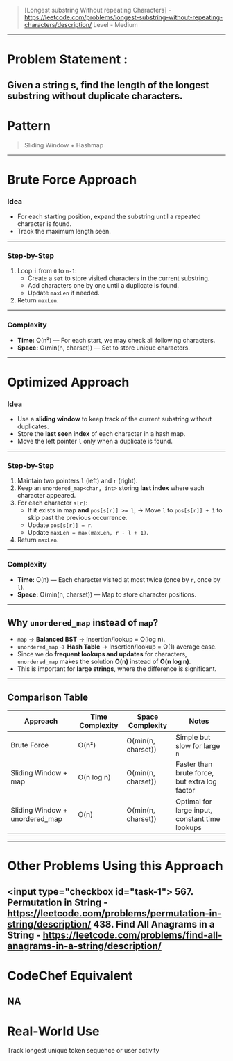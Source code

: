 > [Longest substring Without repeating Characters] - https://leetcode.com/problems/longest-substring-without-repeating-characters/description/
> Level - Medium
--------------------------------------------------------------------------------------------------------------------------------------
# Problem Statement : 

Given a string s, find the length of the longest substring without duplicate characters.
--------------------------------------------------------------------------------------------------------------------------------------
# Pattern
> Sliding Window + Hashmap
--------------------------------------------------------------------------------------------------------------------------------------
# Brute Force Approach

### **Idea**
* For each starting position, expand the substring until a repeated character is found.
* Track the maximum length seen.
---

### **Step-by-Step**
1. Loop `i` from `0` to `n-1`:
   * Create a `set` to store visited characters in the current substring.
   * Add characters one by one until a duplicate is found.
   * Update `maxLen` if needed.
2. Return `maxLen`.
---

### **Complexity**
* **Time:** O(n²) — For each start, we may check all following characters.
* **Space:** O(min(n, charset)) — Set to store unique characters.
--------------------------------------------------------------------------------------------------------------------------------------
# Optimized Approach

### **Idea**
* Use a **sliding window** to keep track of the current substring without duplicates.
* Store the **last seen index** of each character in a hash map.
* Move the left pointer `l` only when a duplicate is found.
---

### **Step-by-Step**
1. Maintain two pointers `l` (left) and `r` (right).
2. Keep an `unordered_map<char, int>` storing **last index** where each character appeared.
3. For each character `s[r]`:
   * If it exists in map **and** `pos[s[r]] >= l`,
     → Move `l` to `pos[s[r]] + 1` to skip past the previous occurrence.
   * Update `pos[s[r]] = r`.
   * Update `maxLen = max(maxLen, r - l + 1)`.
4. Return `maxLen`.
---

### **Complexity**
* **Time:** O(n) — Each character visited at most twice (once by `r`, once by `l`).
* **Space:** O(min(n, charset)) — Map to store character positions.
---

## **Why `unordered_map` instead of `map`?**

* `map` → **Balanced BST** → Insertion/lookup = O(log n).
* `unordered_map` → **Hash Table** → Insertion/lookup = O(1) average case.
* Since we do **frequent lookups and updates** for characters,
  `unordered_map` makes the solution **O(n)** instead of **O(n log n)**.
* This is important for **large strings**, where the difference is significant.
---

## **Comparison Table**

| Approach                        | Time Complexity | Space Complexity   | Notes                                          |
| ------------------------------- | --------------- | ------------------ | ---------------------------------------------- |
| Brute Force                     | O(n²)           | O(min(n, charset)) | Simple but slow for large `n`                  |
| Sliding Window + map            | O(n log n)      | O(min(n, charset)) | Faster than brute force, but extra log factor  |
| Sliding Window + unordered\_map | O(n)            | O(min(n, charset)) | Optimal for large input, constant time lookups |

--------------------------------------------------------------------------------------------------------------------------------------
# Other Problems Using this Approach
<input type="checkbox id="task-1"> 567. Permutation in String - https://leetcode.com/problems/permutation-in-string/description/
438. Find All Anagrams in a String - https://leetcode.com/problems/find-all-anagrams-in-a-string/description/
--------------------------------------------------------------------------------------------------------------------------------------
# CodeChef Equivalent
NA
--------------------------------------------------------------------------------------------------------------------------------------
# Real-World Use
Track longest unique token sequence or user activity
